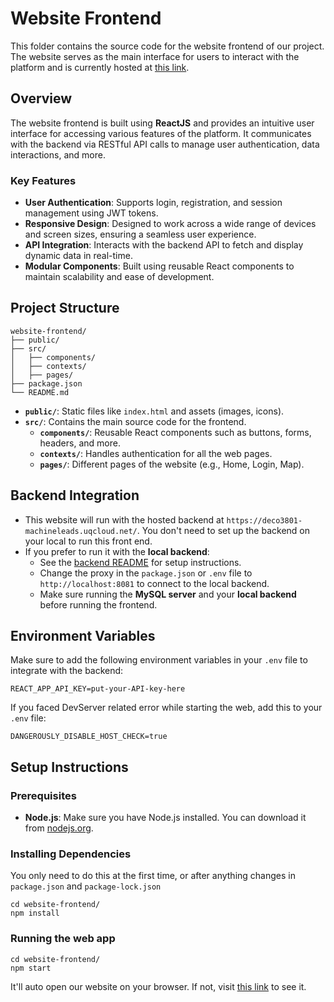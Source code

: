 # Website Frontend

This folder contains the source code for the website frontend of our project. The website serves as the main interface for users to interact with the platform and is currently hosted at [this link](https://deco3801-machineleads.uqcloud.net/).

## Overview

The website frontend is built using **ReactJS** and provides an intuitive user interface for accessing various features of the platform. It communicates with the backend via RESTful API calls to manage user authentication, data interactions, and more.

### Key Features

- **User Authentication**: Supports login, registration, and session management using JWT tokens.
- **Responsive Design**: Designed to work across a wide range of devices and screen sizes, ensuring a seamless user experience.
- **API Integration**: Interacts with the backend API to fetch and display dynamic data in real-time.
- **Modular Components**: Built using reusable React components to maintain scalability and ease of development.

## Project Structure

```
website-frontend/
├── public/
├── src/
│   ├── components/
│   ├── contexts/
│   ├── pages/
├── package.json
└── README.md
```

- **`public/`**: Static files like `index.html` and assets (images, icons).
- **`src/`**: Contains the main source code for the frontend.
  - **`components/`**: Reusable React components such as buttons, forms, headers, and more.
  - **`contexts/`**: Handles authentication for all the web pages.
  - **`pages/`**: Different pages of the website (e.g., Home, Login, Map).

## Backend Integration

- This website will run with the hosted backend at `https://deco3801-machineleads.uqcloud.net/`. You don't need to set up the backend on your local to run this front end.
- If you prefer to run it with the **local backend**:
  - See the [backend README](../backend/README.md) for setup instructions.
  - Change the proxy in the `package.json` or `.env` file to `http://localhost:8081` to connect to the local backend.
  - Make sure running the **MySQL server** and your **local backend** before running the frontend.

## Environment Variables

Make sure to add the following environment variables in your `.env` file to integrate with the backend:

```
REACT_APP_API_KEY=put-your-API-key-here
```

If you faced DevServer related error while starting the web, add this to your `.env` file:

```
DANGEROUSLY_DISABLE_HOST_CHECK=true
```

## Setup Instructions

### Prerequisites

- **Node.js**: Make sure you have Node.js installed. You can download it from [nodejs.org](https://nodejs.org/).

### Installing Dependencies

You only need to do this at the first time, or after anything changes in `package.json` and `package-lock.json`

```shell
cd website-frontend/
npm install
```

### Running the web app 

```shell
cd website-frontend/
npm start
```

It'll auto open our website on your browser. If not, visit [this link](localhost:3000) to see it.